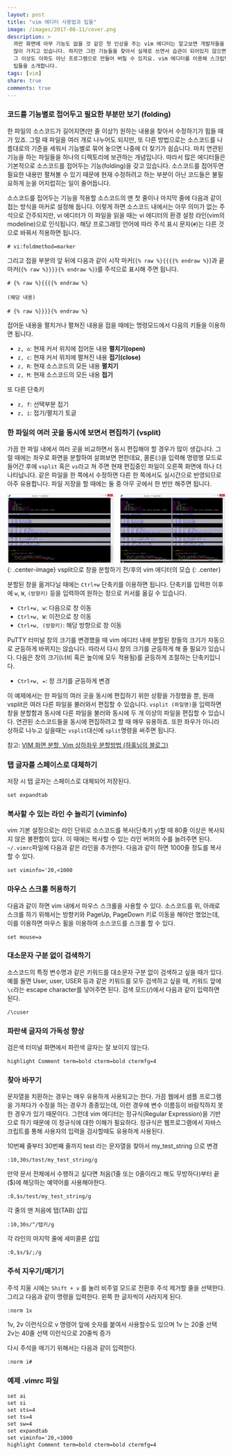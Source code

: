 ```yaml
---
layout: post
title: "vim 에디터 사용법과 팁들"
image: /images/2017-08-11/cover.png
description: >
  까만 화면에 아무 기능도 없을 것 같은 첫 인상을 주는 vim 에디터는 알고보면 개발자들을 편리하게 해주는 강력한 기능들을
  많이 가지고 있습니다. 하지만 그런 기능들을 찾아서 실제로 쓰면서 습관이 되어있지 않으면 vim 에디터를 단순한 메모장의
  그 이상도 이하도 아닌 프로그램으로 만들어 버릴 수 있지요. vim 에디터를 이용해 스크립팅을 할 때 편리함을 주는 몇 가지
  팁들을 소개합니다.
tags: [vim]
share: true
comments: true
---
```


### 코드를 기능별로 접어두고 필요한 부분만 보기 (folding)

한 파일의 소스코드가 길어지면(만 줄 이상?) 원하는 내용을 찾아서 수정하기가 힘들 때가 있죠. 그럴 때 파일을 여러 개로
나누어도 되지만, 또 다른 방법으로는 소스코드를 나름대로의 기준을 세워서 기능별로 묶어 놓으면 나중에 더 찾기가 쉽습니다.
마치 연관된 기능을 하는 파일들을 하나의 디렉토리에 보관하는 개념입니다. 따라서 많은 에디터들은 기본적으로 소스코드를
접어두는 기능(folding)을 갖고 있습니다. 소스코드를 접어두면 필요한 내용만 펼쳐볼 수 있기 때문에 현재 수정하려고 하는
부분이 아닌 코드들은 불필요하게 눈을 어지럽히는 일이 줄어듭니다.

소스코드를 접어두는 기능을 적용할 소스코드의 맨 첫 줄이나 마지막 줄에 다음과 같이 접는 방식을 마커로 설정해 둡니다.
이렇게 하면 소스코드 내에서는 아무 의미가 없는 주석으로 간주되지만, vi 에디터가 이 파일을 읽을 때는 vi 에디터의 환경
설정 라인(vim의 modeline)으로 인식됩니다. 해당 프로그래밍 언어에 따라 주석 표시 문자(`#`)는 다른 것으로 바꿔서 적용하면
됩니다.

```
# vi:foldmethod=marker
```

그리고 접을 부분의 앞 뒤에 다음과 같이 시작 마커(`{% raw %}{{{{% endraw %}`)과 끝 마커(`{% raw %}}}}{% endraw %}`)를
주석으로 표시해 주면 됩니다.

```
# {% raw %}{{{{% endraw %}

(해당 내용)

# {% raw %}}}}{% endraw %}
```

접어둔 내용을 펼치거나 펼쳐진 내용을 접을 때에는 명령모드에서 다음의 키들을 이용하면 됩니다.

* `z, o`: 현재 커서 위치에 접어둔 내용 **펼치기(open)**
* `z, c`: 현재 커서 위치에 펼쳐진 내용 **접기(close)**
* `z, R`: 현재 소스코드의 모든 내용 **펼치기**
* `z, M`: 현재 소스코드의 모든 내용 **접기**

또 다른 단축키

* `z, f`: 선택부분 접기
* `z, i`: 접기/펼치기 토글


### 한 파일의 여러 곳을 동시에 보면서 편집하기 (vsplit)

가끔 한 파일 내에서 여러 곳을 비교하면서 동시 편집해야 할 경우가 많이 생깁니다. 그럴 때에는 좌우로 화면을 분할하여
살펴보면 편한데요, 콜론(:)을 입력해 명령행 모드로 들어간 후에 `vsplit` 혹은 `vs`라고 쳐 주면 현재 편집중인 파일이 오른쪽
화면에 하나 더 나타납니다. 같은 파일을 한 쪽에서 수정하면 다른 한 쪽에서도 실시간으로 반영되므로 아주 유용합니다. 파일
저장을 할 때에는 둘 중 아무 곳에서 한 번만 해주면 됩니다.

![Image](/images/2017-08-11/vsplit.png?170924 "vsplit"){: .center-image}
vsplit으로 창을 분할하기 전/후의 vim 에디터의 모습
{: .center}

분할된 창을 옮겨다닐 때에는 `Ctrl+w` 단축키를 이용하면 됩니다. 단축키를 입력한 이후에 `w`, `W`, `(방향키)` 등을 입력하여
원하는 창으로 커서를 옮길 수 있습니다.

* `Ctrl+w, w`: 다음으로 창 이동
* `Ctrl+w, W`: 이전으로 창 이동
* `Ctrl+w, (방향키)`: 해당 방향으로 창 이동

PuTTY 터미널 창의 크기를 변경했을 때 vim 에디터 내에 분할된 창들의 크기가 자동으로 균등하게 바뀌지는 않습니다. 따라서
다시 창의 크기를 균등하게 해 줄 필요가 있습니다. 다음은 창의 크기(너비 혹은 높이에 모두 적용됨)를 균등하게 조절하는
단축키입니다.

* `Ctrl+w, =`: 창 크기를 균등하게 변경

이 예제에서는 한 파일의 여러 곳을 동시에 편집하기 위한 상황을 가정했을 뿐, 원래 vsplit은 여러 다른 파일을 불러와서
편집할 수 있습니다. `vsplit (파일명)`을 입력하면 창을 분할함과 동시에 다른 파일을 불러와 동시에 두 개 이상의 파일을
편집할 수 있습니다. 연관된 소스코드들을 동시에 편집하려고 할 때 매우 유용하죠. 또한 좌우가 아니라 상하로 나누고 싶을때는
`vsplit`대신에 `split`명령을 써주면 됩니다.

참고: [VIM 화면 분할, Vim 상하좌우 분할방법 (하훌님의 블로그)](http://noon.tistory.com/1353)


### 탭 글자를 스페이스로 대체하기

저장 시 탭 글자는 스페이스로 대체되어 저장된다.

```
set expandtab
```


### 복사할 수 있는 라인 수 늘리기 (viminfo)

vim 기본 설정으로는 라인 단위로 소스코드를 복사(단축키 y)할 때 80줄 이상은 복사되지 않은 불편함이 있다. 이 때에는
복사할 수 있는 라인 버퍼의 수를 늘려주면 된다. `~/.vimrc`파일에 다음과 같은 라인을 추가한다. 다음과 같이 하면 1000줄
정도를 복사할 수 있다.

```
set viminfo='20,<1000
```


### 마우스 스크롤 허용하기

다음과 같이 하면 vim 내에서 마우스 스크롤을 사용할 수 있다. 소스코드를 위, 아래로 스크롤 하기 위해서는 방향키와 PageUp,
PageDown 키로 이동을 해야만 했었는데, 이를 이용하면 마우스 휠을 이용하여 소스코드를 스크롤 할 수 있다.

```
set mouse=a
```


### 대소문자 구분 없이 검색하기

소스코드의 특정 변수명과 같은 키워드를 대소문자 구분 없이 검색하고 싶을 때가 있다. 예를 들면 User, user, USER 등과 같은
키워드를 모두 검색하고 싶을 때, 키워드 앞에 `\c`라는 escape character를 넣어주면 된다. 검색 모드(/)에서 다음과 같이
입력하면 된다.

```
/\cuser
```


### 파란색 글자의 가독성 향상

검은색 터미널 화면에서 파란색 글자는 잘 보이지 않는다. 

```
highlight Comment term=bold cterm=bold ctermfg=4
```


### 찾아 바꾸기

문자열을 치환하는 경우는 매우 유용하게 사용되고는 한다.
가끔 웹에서 샘플 프로그램을 가져다가 수정을 하는 경우가 종종있는데,
이런 경우에 변수 이름등이 바람직하지 못한 경우가 있기 때문이다.
그런데 vim 에디터는 정규식(Regular Expression)을 기반으로 하기 때문에 이 정규식에 대한 이해가 필요하다.
정규식은 웹프로그램에서 자바스크립트를 통해 사용자의 입력을 검사할때도 유용하게 사용된다.


10번째 줄부터 30번째 줄까지 test 라는 문자열을 찾아서 my_test_string 으로 변경

```
:10,30s/test/my_test_string/g
```

만약 문서 전체에서 수행하고 싶다면 처음(1줄 또는 0줄이라고 해도 무방하다)부터 끝($)에 해당하는 예약어를 사용해야한다.

```
:0,$s/test/my_test_string/g
```

각 줄의 맨 처음에 탭(TAB) 삽입

```
:10,30s/^/탭키/g
```

각 라인의 마지막 줄에 세미콜론 삽입

```
:0,$s/$/;/g
```


### 주석 지우기/매기기

주석 지울 시에는 `Shift + v` 를 눌러 비주얼 모드로 전환후 주석 제거할 줄을 선택한다.
그리고 다음과 같이 명령을 입력한다. 왼쪽 한 글자씩이 사라지게 된다.

``` 
:norm 1x
```


1v, 2v 이런식으로 v 명령어 앞에 숫자를 붙여서 사용할수도 있으며
1v 는 20줄 선택 2v는 40줄 선택 이런식으로 20줄씩 증가

다시 주석을 매기기 위해서는 다음과 같이 입력한다.

```
:norm i# 
```


### 예제 .vimrc 파일

```
set ai
set si
set sts=4
set ts=4
set sw=4
set expandtab
set viminfo='20,<1000
highlight Comment term=bold cterm=bold ctermfg=4
```
